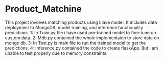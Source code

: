 # Product_Matchine
This project involves matching products using Llave model. It includes data deployment to MongoDB, model training, and inference functionality  predictions.
1: In Train.py file i have used pre-trained model to fine-tune on custom data.
2: Mdb.py contained the whole implementaion to store data on mongo db. 
3: In Test.py is main file to run the trained model to get the predictions.
4: Inference.py contained the code to create flaskApp. But i am unable to test properly due to memory constraints. 
